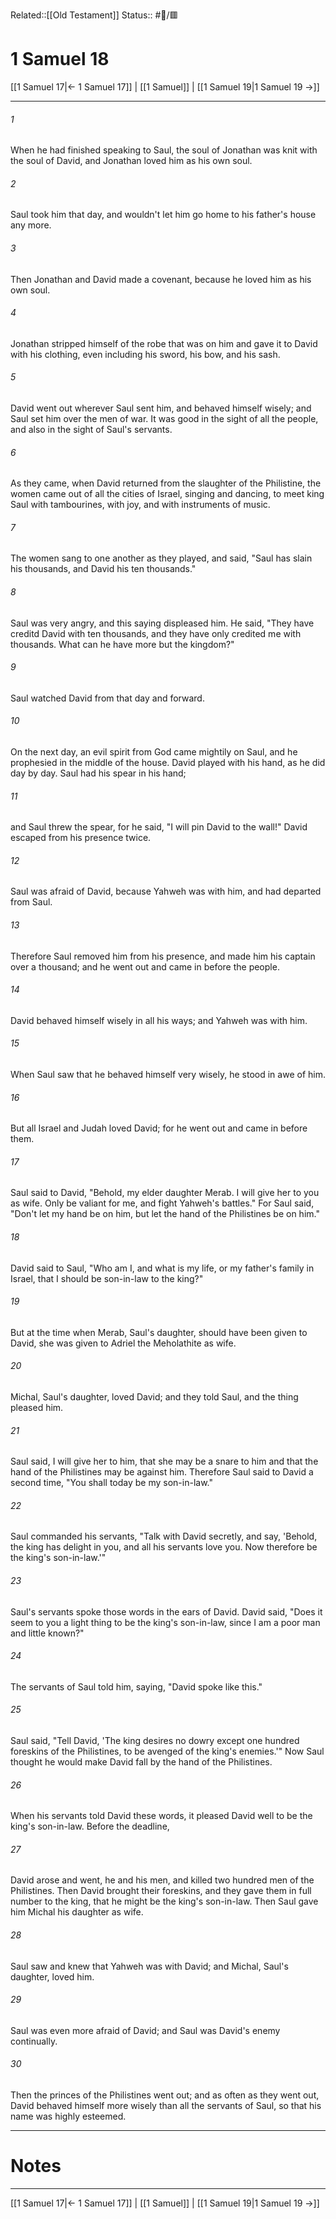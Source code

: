 Related::[[Old Testament]]
Status:: #📖/🟥
# 1 Samuel 18

[[1 Samuel 17|← 1 Samuel 17]] | [[1 Samuel]] | [[1 Samuel 19|1 Samuel 19 →]]
***



###### 1 
When he had finished speaking to Saul, the soul of Jonathan was knit with the soul of David, and Jonathan loved him as his own soul. 

###### 2 
Saul took him that day, and wouldn't let him go home to his father's house any more. 

###### 3 
Then Jonathan and David made a covenant, because he loved him as his own soul. 

###### 4 
Jonathan stripped himself of the robe that was on him and gave it to David with his clothing, even including his sword, his bow, and his sash. 

###### 5 
David went out wherever Saul sent him, and behaved himself wisely; and Saul set him over the men of war. It was good in the sight of all the people, and also in the sight of Saul's servants. 

###### 6 
As they came, when David returned from the slaughter of the Philistine, the women came out of all the cities of Israel, singing and dancing, to meet king Saul with tambourines, with joy, and with instruments of music. 

###### 7 
The women sang to one another as they played, and said, "Saul has slain his thousands, and David his ten thousands." 

###### 8 
Saul was very angry, and this saying displeased him. He said, "They have creditd David with ten thousands, and they have only credited me with thousands. What can he have more but the kingdom?" 

###### 9 
Saul watched David from that day and forward. 

###### 10 
On the next day, an evil spirit from God came mightily on Saul, and he prophesied in the middle of the house. David played with his hand, as he did day by day. Saul had his spear in his hand; 

###### 11 
and Saul threw the spear, for he said, "I will pin David to the wall!" David escaped from his presence twice. 

###### 12 
Saul was afraid of David, because Yahweh was with him, and had departed from Saul. 

###### 13 
Therefore Saul removed him from his presence, and made him his captain over a thousand; and he went out and came in before the people. 

###### 14 
David behaved himself wisely in all his ways; and Yahweh was with him. 

###### 15 
When Saul saw that he behaved himself very wisely, he stood in awe of him. 

###### 16 
But all Israel and Judah loved David; for he went out and came in before them. 

###### 17 
Saul said to David, "Behold, my elder daughter Merab. I will give her to you as wife. Only be valiant for me, and fight Yahweh's battles." For Saul said, "Don't let my hand be on him, but let the hand of the Philistines be on him." 

###### 18 
David said to Saul, "Who am I, and what is my life, or my father's family in Israel, that I should be son-in-law to the king?" 

###### 19 
But at the time when Merab, Saul's daughter, should have been given to David, she was given to Adriel the Meholathite as wife. 

###### 20 
Michal, Saul's daughter, loved David; and they told Saul, and the thing pleased him. 

###### 21 
Saul said, I will give her to him, that she may be a snare to him and that the hand of the Philistines may be against him. Therefore Saul said to David a second time, "You shall today be my son-in-law." 

###### 22 
Saul commanded his servants, "Talk with David secretly, and say, 'Behold, the king has delight in you, and all his servants love you. Now therefore be the king's son-in-law.'" 

###### 23 
Saul's servants spoke those words in the ears of David. David said, "Does it seem to you a light thing to be the king's son-in-law, since I am a poor man and little known?" 

###### 24 
The servants of Saul told him, saying, "David spoke like this." 

###### 25 
Saul said, "Tell David, 'The king desires no dowry except one hundred foreskins of the Philistines, to be avenged of the king's enemies.'" Now Saul thought he would make David fall by the hand of the Philistines. 

###### 26 
When his servants told David these words, it pleased David well to be the king's son-in-law. Before the deadline, 

###### 27 
David arose and went, he and his men, and killed two hundred men of the Philistines. Then David brought their foreskins, and they gave them in full number to the king, that he might be the king's son-in-law. Then Saul gave him Michal his daughter as wife. 

###### 28 
Saul saw and knew that Yahweh was with David; and Michal, Saul's daughter, loved him. 

###### 29 
Saul was even more afraid of David; and Saul was David's enemy continually. 

###### 30 
Then the princes of the Philistines went out; and as often as they went out, David behaved himself more wisely than all the servants of Saul, so that his name was highly esteemed.

---
# Notes


***
[[1 Samuel 17|← 1 Samuel 17]] | [[1 Samuel]] | [[1 Samuel 19|1 Samuel 19 →]]
